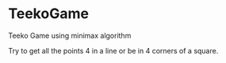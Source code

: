 # TeekoGame
Teeko Game using minimax algorithm

Try to get all the points 4 in a line or be in 4 corners of a square.

